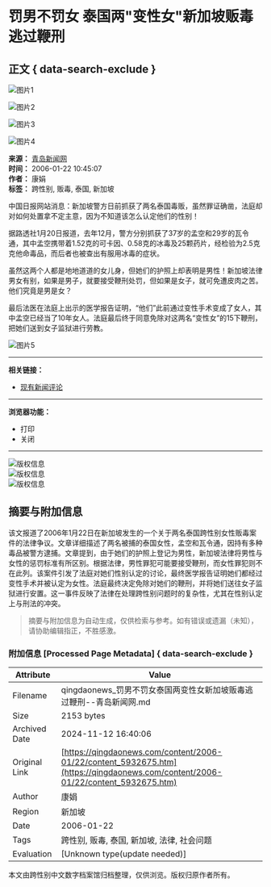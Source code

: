 # 罚男不罚女 泰国两"变性女"新加坡贩毒逃过鞭刑

## 正文 { data-search-exclude }


![图片1](../../../images/2005-05/19/xin_22050219150996831991.GIF)

![图片2](../../../images/2005-03/05/xin_460302051522968246582.gif)

![图片3](../../../images/2005-03/05/xin_37030205111097068202.gif)

![图片4](../../../images/2005-11/04/xin_20110204091593730981.gif)

**来源：** [青岛新闻网](http://www.qingdaonews.com)   
**时间：** 2006-01-22 10:45:07  
**作者：** 康娟  
**标签：** 跨性别, 贩毒, 泰国, 新加坡  

中国日报网站消息：新加坡警方日前抓获了两名泰国毒贩，虽然罪证确凿，法庭却对如何处置拿不定主意，因为不知道该怎么认定他们的性别！

据路透社1月20日报道，去年12月，警方分别抓获了37岁的孟空和29岁的瓦令通，其中孟空携带着1.52克的可卡因、0.58克的冰毒及25颗药片，经检验为2.5克克他命毒品，而后者也被查出有服用冰毒的症状。

虽然这两个人都是地地道道的女儿身，但她们的护照上却表明是男性！新加坡法律男女有别，如果是男子，就要接受鞭刑处罚，但如果是女子，就可免遭皮肉之苦。他们究竟是男是女？

最后法医在法庭上出示的医学报告证明，“他们”此前通过变性手术变成了女人，其中孟空已经当了10年女人。法庭最后终于同意免除对这两名“变性女”的15下鞭刑，把她们送到女子监狱进行劳教。

![图片5](../../../tplimg/c.gif)

---

**相关链接：** 
- [现有新闻评论](http://comment.qingdaonews.com/pl/showwz.php?articleid=https://qingdaonews.com/content/2006-01/22/content_5932675.htm&wztitle=%u7F5A%u7537%u4E0D%u7F5A%u5973%20%u6CF0%u56FD%u4E24%22%u53D8%u6027%u5973%22%u65B0%u52A0%u5761%u8D29%u6BD2%u9003%u8FC7%u97AD%u5211--%u9752%u5C9B%u65B0%u95FB%u7F51) 

--- 

**浏览器功能：** 
- 打印
- 关闭

---

![版权信息](http://www.qingdaonews.com/img/daily-1111/daily_navpoint2.gif)  
![版权信息](http://www.qingdaonews.com/img/daily-1111/daily_navstuff2.gif)  
![版权信息](http://www.qingdaonews.com/img/daily-1111/daily_navpoint2.gif)
<!-- tcd_original_link https://qingdaonews.com/content/2006-01/22/content_5932675.htm -->
## 摘要与附加信息

<!-- tcd_abstract -->
该文报道了2006年1月22日在新加坡发生的一个关于两名泰国跨性别女性贩毒案件的法律争议。文章详细描述了两名被捕的泰国女性，孟空和瓦令通，因持有多种毒品被警方逮捕。文章提到，由于她们的护照上登记为男性，新加坡法律将男性与女性的惩罚标准有所区别。根据法律，男性罪犯可能要接受鞭刑，而女性罪犯则不在此列。该案件引发了法庭对她们性别认定的讨论，最终医学报告证明她们都经过变性手术并被认定为女性。法庭最终决定免除对她们的鞭刑，并将她们送往女子监狱进行安置。这一事件反映了法律在处理跨性别问题时的复杂性，尤其在性别认定上与刑法的冲突。
<!-- tcd_abstract_end -->

> 摘要与附加信息为自动生成，仅供检索与参考。如有错误或遗漏（未知），请协助编辑指正，不胜感激。

### 附加信息 [Processed Page Metadata] { data-search-exclude }

| Attribute       | Value                                  |
|-----------------|----------------------------------------|
| Filename        | qingdaonews_罚男不罚女泰国两变性女新加坡贩毒逃过鞭刑--青岛新闻网.md                             |
| Size            | 2153 bytes                           |
| Archived Date   | 2024-11-12 16:40:06                             |
| Original Link   | [https://qingdaonews.com/content/2006-01/22/content_5932675.htm](https://qingdaonews.com/content/2006-01/22/content_5932675.htm)                       |
| Author          | 康娟                               |
| Region          | 新加坡                               |
| Date            | 2006-01-22                                 |
| Tags            | 跨性别, 贩毒, 泰国, 新加坡, 法律, 社会问题                                 |
| Evaluation            | [Unknown type(update needed)]                                 |
<!-- tcd_table_end -->

本文由跨性别中文数字档案馆归档整理，仅供浏览。版权归原作者所有。
